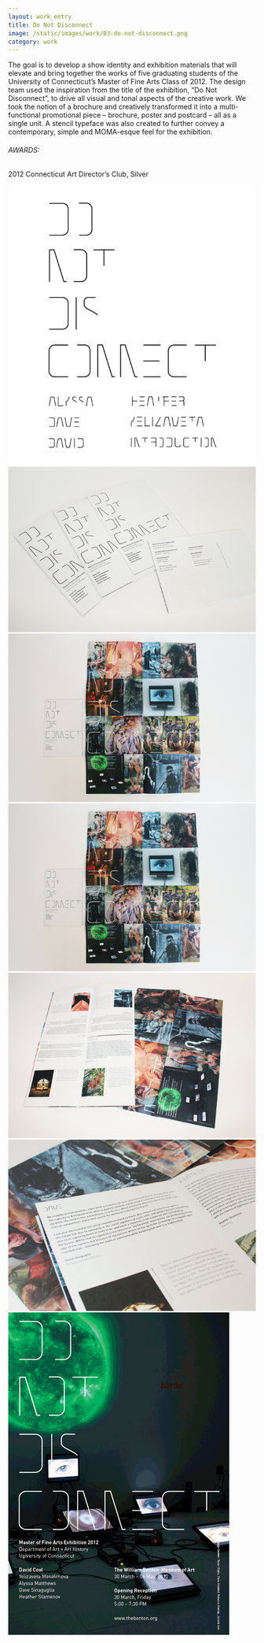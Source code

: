 ```yaml
---
layout: work_entry
title: Do Not Disconnect
image: /static/images/work/03-do-not-disconnect.png
category: work
---
```


The goal is to develop a show identity and exhibition materials that will elevate and bring together the works of five graduating students of the University of Connecticut’s Master of Fine Arts Class of 2012.
The design team used the inspiration from the title of the exhibition, “Do Not Disconnect”, to drive all visual and tonal aspects of the creative work. We took the notion of a brochure and creatively transformed it into a multi-functional promotional piece – brochure, poster and postcard – all as a single unit. A stencil typeface was also created to further convey a contemporary, simple and MOMA-esque feel for the exhibition.

###### AWARDS: ######
2012 Connecticut Art Director’s Club, Silver

![placeholder](/static/images/work/do-not-disconnect/do-not-disconnect-1.jpg "")
![placeholder](/static/images/work/do-not-disconnect/do-not-disconnect-2.jpg "")
![placeholder](/static/images/work/do-not-disconnect/do-not-disconnect-3.jpg "")
![placeholder](/static/images/work/do-not-disconnect/do-not-disconnect-3.jpg "")
![placeholder](/static/images/work/do-not-disconnect/do-not-disconnect-4.jpg "")
![placeholder](/static/images/work/do-not-disconnect/do-not-disconnect-5.jpg "")
![placeholder](/static/images/work/do-not-disconnect/do-not-disconnect-6.gif "")

